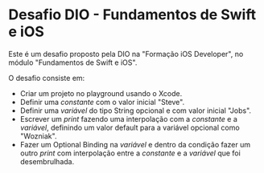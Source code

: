# Desafio DIO - Fundamentos de Swift e iOS

Este é um desafio proposto pela DIO na "Formação iOS Developer", no módulo "Fundamentos de Swift e iOS".

O desafio consiste em:
- Criar um projeto no playground usando o Xcode.
- Definir uma *constante* com o valor inicial "Steve".
- Definir uma *variável* do tipo String opcional e com valor inicial "Jobs".
- Escrever um *print* fazendo uma interpolação com a *constante* e a *variável*, definindo um valor default para a variável opcional como "Wozniak".
- Fazer um Optional Binding na *variável* e dentro da condição fazer um outro *print* com interpolação entre a *constante* e a *variável* que foi desembrulhada.
